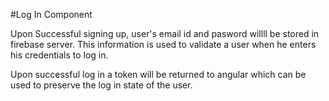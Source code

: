 #Log In Component

Upon Successful signing up, user's email id and pasword willll be stored in firebase server.
This information is used to validate a user when he enters his credentials to log in.

Upon successful log in a token will be returned to angular which can be used to preserve
the log in state of the user.

